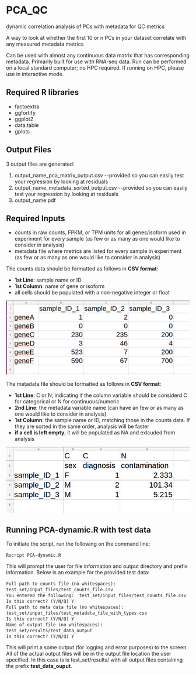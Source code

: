 # PCA_QC
dynamic correlation analysis of PCs with metadata for QC metrics

A way to look at whether the first 10 or n PCs in your dataset correlate with any measured metadata metrics

Can be used with almost any continuous data matrix that has corresponding metadata.  Primarily built for use with RNA-seq data.  Run can be performed on a local standard computer; no HPC required.  If running on HPC, please use in interactive mode.

## Required R libraries  
* factoextra
* ggfortify
* ggplot2
* data.table
* gplots

## Output Files  
3 output files are generated:  
1. output_name_pca_matrix_output.csv  --provided so you can easily test your regression by looking at residuals
2. output_name_metadata_sorted_output.csv  --provided so you can easily test your regression by looking at residuals
3. output_name.pdf 


## Required Inputs
* counts in raw counts,  FPKM, or TPM units for all genes/isoform used in experiment for every sample (as few or as many as one would like to consider in analysis)
* metadata file where metrics are listed for every sample in experiment (as few or as many as one would like to consider in analysis) 

The counts data should be formatted as follows in **CSV format**:  
* __1st Line__: sample name or ID  
* __1st Column__: name of gene or isoform  
* all cells should be populated with a non-negative integer or float     

![alt text](https://github.com/tbrunetti/PCA_QC/blob/develop/counts_file_format.png "counts file format")  

The metadata file should be formatted as follows in **CSV format**:  
* __1st Line__: C or N, indicating if the column variable should be considerd C for categorical or N for continuous/numeric  
* __2nd Line__: the metadata variable name (can have an few or as many as one would like to consider in analysis)  
* __1st Column__: the sample name or ID, matching those in the counts data.  If they are sorted in the same order, analysis will be faster
* **if a cell is left empty**, it will be populated as NA and exlcuded from analysis  

![alt text](https://github.com/tbrunetti/PCA_QC/blob/develop/metadata_file_format.png "metadata file format")  


## Running PCA-dynamic.R with test data

To initiate the script, run the following on the command line:
```
Rscript PCA-dynamic.R
```

This will prompt the user for file information and output directory and prefix information.  Below is an example for the provided test data:

```
Full path to counts file (no whitespaces): test_set/input_files/test_counts_file.csv
You entered the following:  test_set/input_files/test_counts_file.csv
Is this correct? (Y/N/Q) Y
Full path to meta data file (no whitespaces): test_set/input_files/test_metadata_file_with_types.csv
Is this correct? (Y/N/Q) Y
Name of output file (no whitespaces): test_set/results/test_data_output
Is this correct? (Y/N/Q) Y
```

This will print a some output (for logging and error purposes) to the screen.  All of the actual output files will be in the output file location the user specified.  In this case is is test_set/results/ with all output files containing the prefix **test_data_ouput**.



